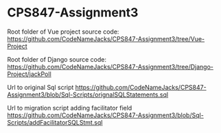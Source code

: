 # CPS847-Assignment3

Root folder of Vue project source code:
https://github.com/CodeNameJacks/CPS847-Assignment3/tree/Vue-Project

Root folder of Django source code:
https://github.com/CodeNameJacks/CPS847-Assignment3/tree/Django-Project/jackPoll

Url to original Sql script
https://github.com/CodeNameJacks/CPS847-Assignment3/blob/Sql-Scripts/orignalSQLStatements.sql

Url to migration script adding facilitator field
https://github.com/CodeNameJacks/CPS847-Assignment3/blob/Sql-Scripts/addFacilitatorSQLStmt.sql

